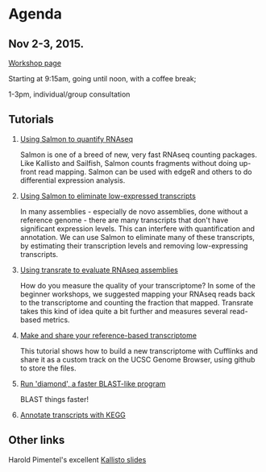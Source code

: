 # Agenda

## Nov 2-3, 2015.

[Workshop page](http://dib-training.readthedocs.org/en/pub/2015-11-02-mRNAseq-intermediate.html)

Starting at 9:15am, going until noon, with a coffee break;

1-3pm, individual/group consultation

## Tutorials

1. [Using Salmon to quantify RNAseq](salmon.rst)

   Salmon is one of a breed of new, very fast RNAseq counting packages.
   Like Kallisto and Sailfish, Salmon counts fragments without doing
   up-front read mapping.  Salmon can be used with edgeR and others
   to do differential expression analysis.

2. [Using Salmon to eliminate low-expressed transcripts](simplification-using-salmon.rst)

   In many assemblies - especially de novo assemblies, done without a
   reference genome - there are many transcripts that don't have significant
   expression levels.  This can interfere with quantification and annotation.
   We can use Salmon to eliminate many of these transcripts, by estimating
   their transcription levels and removing low-expressing transcripts.

3. [Using transrate to evaluate RNAseq assemblies](transrate.rst)

   How do you measure the quality of your transcriptome? In some of the
   beginner workshops, we suggested mapping your RNAseq reads back to
   the transcriptome and counting the fraction that mapped.  Transrate
   takes this kind of idea quite a bit further and measures several
   read-based metrics.

4. [Make and share your reference-based transcriptome](createUCSChub.rst)

   This tutorial shows how to build a new transcriptome with Cufflinks
   and share it as a custom track on the UCSC Genome Browser, using github
   to store the files.

5. [Run 'diamond', a faster BLAST-like program](diamond_blast.rst)

   BLAST things faster!

6. [Annotate transcripts with KEGG](kegg_orthology.rst)

## Other links

Harold Pimentel's excellent [Kallisto slides](https://pods.iplantcollaborative.org/wiki/download/attachments/21135454/2015_09_22%20Harold.pdf?version=1&modificationDate=1442849594000&api=v2)